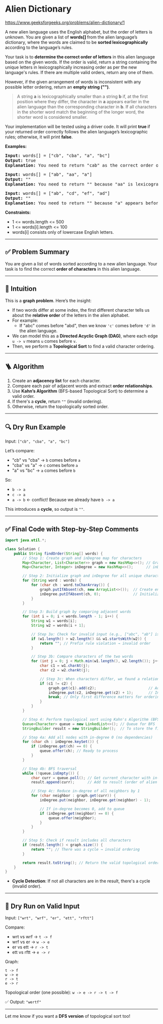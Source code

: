 # Alien Dictionary

https://www.geeksforgeeks.org/problems/alien-dictionary/1


<p>A new alien language uses the English alphabet, but the order of letters is unknown. You are given a list of <strong>words[] </strong>from the alien language’s dictionary, where the words are claimed to be <strong>sorted lexicographically</strong> according to the language’s rules.</p>
<p>Your task is to <strong>determine the correct order of letters</strong> in this alien language based on the given words. If the order is valid, return a string containing the unique letters in lexicographically increasing order as per the new language's rules. If there are multiple valid orders, return any one of them.</p>
<p>However, if the given arrangement of words is inconsistent with any possible letter ordering, return an <strong>empty string ("")</strong>.</p>
<blockquote>
<p>A string <strong>a</strong> is lexicographically smaller than a string <strong>b</strong> if, at the first position where they differ, the character in <strong>a</strong> appears earlier in the alien language than the corresponding character in <strong>b</strong>. If all characters in the shorter word match the beginning of the longer word, the shorter word is considered smaller.</p>
</blockquote>
<p>Your implementation will be tested using a driver code. It will print <strong>true </strong>if your returned order correctly follows the alien language’s lexicographic rules; otherwise, it will print <strong>false</strong>.</p>
<p><strong>Examples:</strong></p>
<pre><strong>Input:</strong> words[] = ["cb", "cba", "a", "bc"]<br><strong>Output:</strong> true<br><strong>Explanation: </strong>You need to return "cab" as the correct order of letters in the alien dictionary.</pre>
<pre><strong>Input: </strong>words[] = ["ab", "aa", "a"]<br><strong>Output:</strong> ""<br><strong>Explanation:</strong> You need to return "" because "aa" is lexicographically larger than "a", making the order invalid.</pre>
<pre><strong>Input:</strong> words[] = ["ab", "cd", "ef", "ad"]<br><strong>Output:</strong> ""<br><strong>Explanation:</strong> You need to return "" because "a" appears before "e", but then "e" appears before "a", which contradicts the ordering rules.</pre>
<p><strong>Constraints:</strong></p>
<ul>
<li>1 &lt;= words.length &lt;= 500</li>
<li>1 &lt;= words[i].length &lt;= 100</li>
<li>words[i] consists only of lowercase English letters.</li>
</ul></div></div>




---

## ✅ **Problem Summary**
You are given a list of words sorted according to a new alien language. Your task is to find the correct **order of characters** in this alien language.

---

## 🧠 **Intuition**
This is a **graph problem**. Here’s the insight:

- If two words differ at some index, the first different character tells us about the **relative order** of the letters in the alien alphabet.
- For example:
  - If "abc" comes before "abd", then we know `'c'` comes before `'d'` in the alien language.
- We can model this as a **Directed Acyclic Graph (DAG)**, where each edge `u -> v` means `u` comes before `v`.
- Then, we perform a **Topological Sort** to find a valid character ordering.

---

## 🪜 **Algorithm**
1. Create an **adjacency list** for each character.
2. Compare each pair of adjacent words and extract **order relationships**.
3. Use **Kahn’s Algorithm** (BFS-based Topological Sort) to determine a valid order.
4. If there's a **cycle**, return `""` (invalid ordering).
5. Otherwise, return the topologically sorted order.

---

## 🔍 **Dry Run Example**
Input: `["cb", "cba", "a", "bc"]`

Let’s compare:
- "cb" vs "cba" → `b` comes before `a`
- "cba" vs "a" → `c` comes before `a`
- "a" vs "bc" → `a` comes before `b`

So:
- `b -> a`
- `c -> a`
- `a -> b` ← conflict! Because we already have `b -> a`

This introduces a **cycle**, so output is `""`.

---

## ✅ Final Code with Step-by-Step Comments

```java
import java.util.*;

class Solution {
    public String findOrder(String[] words) {
        // Step 1: Create graph and inDegree map for characters
        Map<Character, List<Character>> graph = new HashMap<>(); // Graph: char -> list of next chars
        Map<Character, Integer> inDegree = new HashMap<>();      // inDegree: char -> count of incoming edges

        // Step 2: Initialize graph and inDegree for all unique characters
        for (String word : words) {
            for (char ch : word.toCharArray()) {
                graph.putIfAbsent(ch, new ArrayList<>());  // Create entry in graph
                inDegree.putIfAbsent(ch, 0);               // Initialize in-degree to 0
            }
        }

        // Step 3: Build graph by comparing adjacent words
        for (int i = 0; i < words.length - 1; i++) {
            String w1 = words[i];
            String w2 = words[i + 1];

            // Step 3a: Check for invalid input (e.g., ["abc", "ab"] is invalid)
            if (w1.length() > w2.length() && w1.startsWith(w2)) {
                return ""; // Prefix rule violation → invalid order
            }

            // Step 3b: Compare characters of the two words
            for (int j = 0; j < Math.min(w1.length(), w2.length()); j++) {
                char c1 = w1.charAt(j);
                char c2 = w2.charAt(j);

                // Step 3c: When characters differ, we found a relation: c1 < c2
                if (c1 != c2) {
                    graph.get(c1).add(c2);                        // Add edge c1 -> c2
                    inDegree.put(c2, inDegree.get(c2) + 1);       // Increment in-degree of c2
                    break; // Only first difference matters for ordering
                }
            }
        }

        // Step 4: Perform topological sort using Kahn's Algorithm (BFS)
        Queue<Character> queue = new LinkedList<>(); // Queue for BFS
        StringBuilder result = new StringBuilder();  // To store the final order

        // Step 4a: Add all nodes with in-degree 0 (no dependencies)
        for (char ch : inDegree.keySet()) {
            if (inDegree.get(ch) == 0) {
                queue.offer(ch); // Ready to process
            }
        }

        // Step 4b: BFS traversal
        while (!queue.isEmpty()) {
            char curr = queue.poll(); // Get current character with in-degree 0
            result.append(curr);      // Add to result (order of alien language)

            // Step 4c: Reduce in-degree of all neighbors by 1
            for (char neighbor : graph.get(curr)) {
                inDegree.put(neighbor, inDegree.get(neighbor) - 1);

                // If in-degree becomes 0, add to queue
                if (inDegree.get(neighbor) == 0) {
                    queue.offer(neighbor);
                }
            }
        }

        // Step 5: Check if result includes all characters
        if (result.length() < graph.size()) {
            return ""; // There was a cycle → invalid ordering
        }

        return result.toString(); // Return the valid topological order
    }
}

```

- **Cycle Detection**: If not all characters are in the result, there's a cycle (invalid order).

---

## 🔁 Dry Run on Valid Input

Input: `["wrt", "wrf", "er", "ett", "rftt"]`

Compare:
- wrt vs wrf → `t -> f`
- wrf vs er → `w -> e`
- er vs ett → `r -> t`
- ett vs rftt → `e -> r`

Graph:
```
t -> f
w -> e
r -> t
e -> r
```

Topological order (one possible): `w -> e -> r -> t -> f`

✅ Output: `"wertf"`

---

Let me know if you want a **DFS version** of topological sort too!
